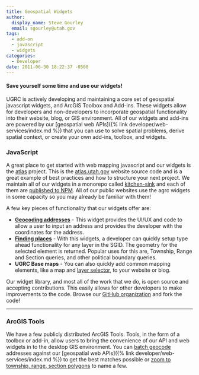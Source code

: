 ```yaml
---
title: Geospatial Widgets
author:
  display_name: Steve Gourley
  email: sgourley@utah.gov
tags:
  - add-on
  - javascript
  - widgets
categories:
  - Developer
date: 2011-06-30 18:22:37 -0500
---
```

#### Save yourself some time and use our widgets!

UGRC is actively developing and maintaining a core set of geospatial javascript widgets, and ArcGIS Toolbox and Add-ins. These widgets allow for developers and non-developers to incorporate geospatial functionality into their website, blog, or GIS environment. All of our widgets and add-ins are powered by our [geospatial web APIs]({% link developer/web-services/index.md %}) that you can use to solve spatial problems, derive spatial context, or create your own add-ins, toolbox, and widgets.

### JavaScript

A great place to get started with web mapping javascript and our widgets is the [atlas](https://github.com/agrc/atlas) project. This is the [atlas.utah.gov](https://atlas.utah.gov) website source code and is a great example of best practices and how to structure your next project. We maintain all of our widgets in a monorepo called [kitchen-sink](https://github.com/agrc/kitchen-sink) and each of them are [published to NPM](https://www.npmjs.com/search?q=keywords%3Aagrc%2Cugrc). All of our public websites use the agrc widgets in some capacity so you may already be familiar with them!

A few key pieces of functionality that our widgets offer are:

- [**Geocoding addresses**](https://www.npmjs.com/package/@ugrc/dart-board) - This widget provides the UI/UX and code to allow a user to input an address and provides the developer with the coordinates for the address.
- [**Finding places**](https://www.npmjs.com/package/@ugrc/sherlock) - With this widgets, a developer can quickly setup type ahead functionality for any layer in the SGID. The geometry for the selected element is returned. Popular uses for this are, Township, Range and Section queries, and other political boundary queries.
- **UGRC Base maps** - You can also quickly add common mapping elements, like a map and [layer selector](https://www.npmjs.com/package/@ugrc/layer-selector), to your website or blog.

Our widget library, and most all of the work that we do, is open source and accepting contributions. This easily allows for other developers to make improvements to the code. Browse our [GitHub organization](https://github.com/agrc) and fork the code!

<hr class="divider"/>

### ArcGIS Tools

We have a few publicly distributed ArcGIS Tools. Tools, in the form of a toolbox or add-in, allow users to bring the convenience of our API and web widgets in to the desktop GIS environment. You can [batch geocode](https://github.com/agrc/masquerade#batch-geocoding) addresses against our [geospatial web APIs]({% link developer/web-services/index.md %}) to get the best matches possible or [zoom to township, range, section polygons](https://github.com/agrc/trs-zoom-addin) to name a few.
